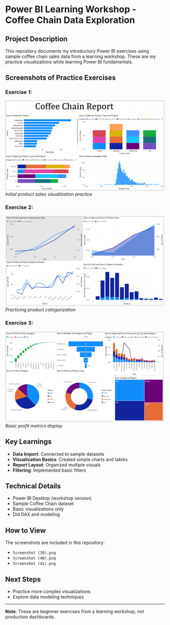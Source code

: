# Power BI Learning Workshop - Coffee Chain Data Exploration

## Project Description
This repository documents my introductory Power BI exercises using sample coffee chain sales data from a learning workshop. These are my practice visualizations while learning Power BI fundamentals.

## Screenshots of Practice Exercises

### Exercise 1: 
![Product Sales](Screenshot%20(39).png)  
*Initial product sales visualization practice*

### Exercise 2: 
![Product Type Analysis](Screenshot%20(40).png)  
*Practicing product categorization*

### Exercise 3:
![Profit Visualization](Screenshot%20(41).png)  
*Basic profit metrics display*

## Key Learnings
- **Data Import**: Connected to sample datasets
- **Visualization Basics**: Created simple charts and tables
- **Report Layout**: Organized multiple visuals
- **Filtering**: Implemented basic filters

## Technical Details
- Power BI Desktop (workshop version)
- Sample Coffee Chain dataset
- Basic visualizations only
- Did DAX and modeling

## How to View
The screenshots are included in this repository:
- `Screenshot (39).png`
- `Screenshot (40).png`
- `Screenshot (41).png`

## Next Steps
- Practice more complex visualizations
- Explore data modeling techniques

---

**Note**: These are beginner exercises from a learning workshop, not production dashboards.
